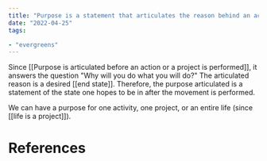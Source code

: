```yaml
---
title: "Purpose is a statement that articulates the reason behind an action"
date: "2022-04-25"
tags:

- "evergreens"
---
```


Since [[Purpose is articulated before an action or a project is performed]], it answers the question "Why will you do what you will do?" The articulated reason is a desired [[end state]]. Therefore, the purpose articulated is a statement of the state one hopes to be in after the movement is performed.

We can have a purpose for one activity, one project, or an entire life (since [[life is a project]]).

# References
